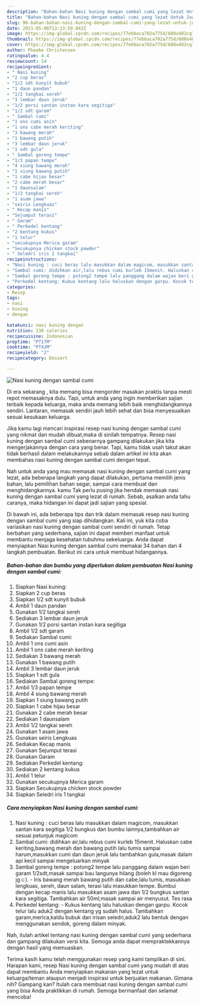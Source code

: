```yaml
---
description: "Bahan-bahan Nasi kuning dengan sambal cumi yang lezat Untuk Jualan"
title: "Bahan-bahan Nasi kuning dengan sambal cumi yang lezat Untuk Jualan"
slug: 96-bahan-bahan-nasi-kuning-dengan-sambal-cumi-yang-lezat-untuk-jualan
date: 2021-05-06T13:13:59.042Z
image: https://img-global.cpcdn.com/recipes/77ebbaca702a775d/680x482cq70/nasi-kuning-dengan-sambal-cumi-foto-resep-utama.jpg
thumbnail: https://img-global.cpcdn.com/recipes/77ebbaca702a775d/680x482cq70/nasi-kuning-dengan-sambal-cumi-foto-resep-utama.jpg
cover: https://img-global.cpcdn.com/recipes/77ebbaca702a775d/680x482cq70/nasi-kuning-dengan-sambal-cumi-foto-resep-utama.jpg
author: Phoebe Christensen
ratingvalue: 4.4
reviewcount: 14
recipeingredient:
- " Nasi kuning"
- "2 cup beras"
- "1/2 sdt kunyit bubuk"
- "1 daun pandan"
- "1/2 tangkai sereh"
- "3 lembar daun jeruk"
- "1/2 porsi santan instan kara segitiga"
- "1/2 sdt garam"
- " Sambal cumi"
- "1 ons cumi asin"
- "1 ons cabe merah keriting"
- "3 bawang merah"
- "1 bawang putih"
- "3 lembar daun jeruk"
- "1 sdt gula"
- " Sambal goreng tempe"
- "1/3 papan tempe"
- "4 siung bawang merah"
- "1 siung bawang putih"
- "1 cabe hijau besar"
- "2 cabe merah besar"
- "1 daunsalam"
- "1/2 tangkai sereh"
- "1 asam jawa"
- "seiris Lengkuas"
- " Kecap manis"
- "Sejumput terasi"
- " Garam"
- " Perkedel kentang"
- "2 kentang kukus"
- "1 telur"
- "secukupnya Merica garam"
- "Secukupnya chicken stock powder"
- " Seledri iris 1 tangkai"
recipeinstructions:
- "Nasi kuning : cuci beras lalu masukkan dalam magicom, masukkan santan kara segitiga 1/2 bungkus dan bumbu lainnya,tambahkan air sesuai petunjuk magicom"
- "Sambal cumi: didihkan air,lalu rebus cumi kurleb 15menit. Haluskan cabe keriting,bawang merah dan bawang putih lalu tumis sampai harum,masukkan cumi dan daun jeruk lalu tambahkan gula,masak dalam api kecil sampai mengeluarkan minyak"
- "Sambal goreng tempe : potong2 tempe lalu panggang dalam wajan beri garam 1/2sdt,masak sampai bau langunya hilang (boleh kl mau digoreng jg☺️). Iris bawang merah bawang putih dan cabe,lalu tumis, masukkan lengkuas, sereh, daun salam, terasi lalu masukkan tempe. Bumbui dengan kecap manis lalu masukkan asam jawa dan 1/2 bungkus santan kara segitiga. Tambahkan air 50ml,masak sampai air menyusut. Tes rasa"
- "Perkedel kentang: Kukus kentang lalu haluskan dengan garpu. Kocok telur lalu aduk2 dengan kentang yg sudah halus. Tambahkan garam,merica,kaldu bubuk dan irisan seledri,aduk2 lalu bentuk dengan menggunakan sendok, goreng dalam minyak."
categories:
- Resep
tags:
- nasi
- kuning
- dengan

katakunci: nasi kuning dengan 
nutrition: 230 calories
recipecuisine: Indonesian
preptime: "PT17M"
cooktime: "PT43M"
recipeyield: "2"
recipecategory: Dessert

---
```



![Nasi kuning dengan sambal cumi](https://img-global.cpcdn.com/recipes/77ebbaca702a775d/680x482cq70/nasi-kuning-dengan-sambal-cumi-foto-resep-utama.jpg)

Di era  sekarang , kita memang bisa mengorder masakan praktis tanpa mesti repot memasaknya dulu. Tapi, untuk anda yang ingin memberikan sajian terbaik kepada keluarga, maka anda memang lebih baik menghidangkannya sendiri. Lantaran, memasak sendiri jauh lebih sehat dan bisa menyesuaikan sesuai kesukaan keluarga.

Jika kamu lagi mencari inspirasi resep nasi kuning dengan sambal cumi yang nikmat dan mudah dibuat,maka di sinilah tempatnya. Resep nasi kuning dengan sambal cumi  sebenarnya gampang dilakukan jika kita mengerjakannya dengan cara yang benar. Tapi, kamu tidak usah takut akan tidak berhasil dalam melakukannya 
sebab dalam artikel ini kita akan membahas nasi kuning dengan sambal cumi dengan tepat.  



Nah untuk anda yang mau memasak nasi kuning dengan sambal cumi yang lezat, ada beberapa langkah yang dapat dilakukan, pertama memilih jenis bahan, lalu pemilihan bahan segar, sampai cara membuat dan menghidangkannya. kamu Tak perlu pusing jika hendak memasak nasi kuning dengan sambal cumi yang lezat di rumah. Sebab, asalkan anda  tahu caranya, maka hidangan ini dapat jadi sajian yang spesial.

Di bawah ini, ada beberapa tips dan trik dalam memasak resep nasi kuning dengan sambal cumi yang siap dihidangkan. Kali ini, yuk kita coba variasikan nasi kuning dengan sambal cumi sendiri di rumah. Tetap berbahan yang sederhana, sajian ini dapat memberi manfaat untuk membantu menjaga kesehatan tubuhmu sekeluarga. Anda dapat menyiapkan Nasi kuning dengan sambal cumi memakai 34 bahan dan 4 langkah pembuatan. Berikut ini cara untuk membuat hidangannya.

<!--inarticleads1-->

##### Bahan-bahan dan bumbu yang diperlukan dalam pembuatan Nasi kuning dengan sambal cumi:

1. Siapkan  Nasi kuning:
1. Siapkan 2 cup beras
1. Siapkan 1/2 sdt kunyit bubuk
1. Ambil 1 daun pandan
1. Gunakan 1/2 tangkai sereh
1. Sediakan 3 lembar daun jeruk
1. Gunakan 1/2 porsi santan instan kara segitiga
1. Ambil 1/2 sdt garam
1. Sediakan  Sambal cumi:
1. Ambil 1 ons cumi asin
1. Ambil 1 ons cabe merah keriting
1. Sediakan 3 bawang merah
1. Gunakan 1 bawang putih
1. Ambil 3 lembar daun jeruk
1. Siapkan 1 sdt gula
1. Sediakan  Sambal goreng tempe:
1. Ambil 1/3 papan tempe
1. Ambil 4 siung bawang merah
1. Siapkan 1 siung bawang putih
1. Siapkan 1 cabe hijau besar
1. Gunakan 2 cabe merah besar
1. Sediakan 1 daunsalam
1. Ambil 1/2 tangkai sereh
1. Gunakan 1 asam jawa
1. Gunakan seiris Lengkuas
1. Sediakan  Kecap manis
1. Gunakan Sejumput terasi
1. Gunakan  Garam
1. Sediakan  Perkedel kentang:
1. Sediakan 2 kentang kukus
1. Ambil 1 telur
1. Gunakan secukupnya Merica garam
1. Siapkan Secukupnya chicken stock powder
1. Siapkan  Seledri iris 1 tangkai




<!--inarticleads2-->

##### Cara menyiapkan Nasi kuning dengan sambal cumi:

1. Nasi kuning : cuci beras lalu masukkan dalam magicom, masukkan santan kara segitiga 1/2 bungkus dan bumbu lainnya,tambahkan air sesuai petunjuk magicom
1. Sambal cumi: didihkan air,lalu rebus cumi kurleb 15menit. Haluskan cabe keriting,bawang merah dan bawang putih lalu tumis sampai harum,masukkan cumi dan daun jeruk lalu tambahkan gula,masak dalam api kecil sampai mengeluarkan minyak
1. Sambal goreng tempe : potong2 tempe lalu panggang dalam wajan beri garam 1/2sdt,masak sampai bau langunya hilang (boleh kl mau digoreng jg☺️). - Iris bawang merah bawang putih dan cabe,lalu tumis, masukkan lengkuas, sereh, daun salam, terasi lalu masukkan tempe. Bumbui dengan kecap manis lalu masukkan asam jawa dan 1/2 bungkus santan kara segitiga. Tambahkan air 50ml,masak sampai air menyusut. Tes rasa
1. Perkedel kentang: - Kukus kentang lalu haluskan dengan garpu. Kocok telur lalu aduk2 dengan kentang yg sudah halus. Tambahkan garam,merica,kaldu bubuk dan irisan seledri,aduk2 lalu bentuk dengan menggunakan sendok, goreng dalam minyak.




Nah, itulah artikel tentang  nasi kuning dengan sambal cumi  yang sederhana dan gampang dilakukan versi kita. Semoga anda dapat mempraktekkannya dengan hasil yang memuaskan. 

Terima kasih kamu telah menggunakan resep yang kami tampilkan di sini. Harapan kami, resep  Nasi kuning dengan sambal cumi yang mudah di atas dapat membantu Anda menyiapkan makanan yang lezat untuk keluarga/teman ataupun menjadi inspirasi untuk berjualan makanan. Gimana nih? Gampang kan? Itulah cara membuat nasi kuning dengan sambal cumi yang bisa Anda praktikkan di rumah. Semoga bermanfaat dan selamat mencoba!


